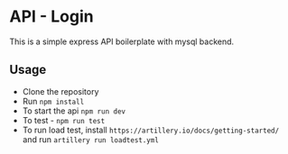 # API - Login

This is a simple express API boilerplate with mysql backend.

## Usage

- Clone the repository
- Run `npm install`
- To start the api `npm run dev`
- To test - `npm run test`
- To run load test, install `https://artillery.io/docs/getting-started/` and run `artillery run loadtest.yml`
